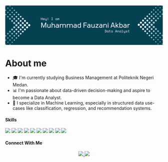 


![mfauzan](bann-1.png)


# About me
- 🎓 I'm currently studying Business Management at Politeknik Negeri Medan.  
- 📊 I'm passionate about data-driven decision-making and aspire to become a Data Analyst.  
- 🤖 I specialize in Machine Learning, especially in structured data use-cases like classification, regression, and recommendation systems.

#### Skills
<img src="https://img.shields.io/badge/Python-FFD43B?style=for-the-badge&logo=python&logoColor=blue" />
<img src="https://img.shields.io/badge/TensorFlow-FF6F00?style=for-the-badge&logo=tensorflow&logoColor=white" />
<img src="https://img.shields.io/badge/scikit_learn-F7931E?style=for-the-badge&logo=scikit-learn&logoColor=white" />
<img src="https://img.shields.io/badge/Pandas-2C2D72?style=for-the-badge&logo=pandas&logoColor=white" />
<img src="https://img.shields.io/badge/Numpy-777BB4?style=for-the-badge&logo=numpy&logoColor=white" />
<img src="https://img.shields.io/badge/PostgreSQL-green?style=for-the-badge" />
<img src="https://img.shields.io/badge/Jupyter-F37626.svg?&style=for-the-badge&logo=Jupyter&logoColor=white" />
<img src="https://img.shields.io/badge/Streamlit-FF4B4B?style=for-the-badge&logo=Streamlit&logoColor=white" />

<img src="https://img.shields.io/badge/Microsoft_Excel-217346?style=for-the-badge&logo=microsoft-excel&logoColor=white" />
<img src="https://img.shields.io/badge/PowerBI-F2C811?style=for-the-badge&logo=Power%20BI&logoColor=white" />


#### Connect With Me


<p align="center">
  <a href="https://instagram.com/fzna_kbr">
    <img src="https://skillicons.dev/icons?i=instagram" />
  </a>
    <a href="https://www.linkedin.com/in/muhammad-fauzani-akbar-2a5g8/">
    <img src="https://skillicons.dev/icons?i=linkedin" />
  </a>
</p>

